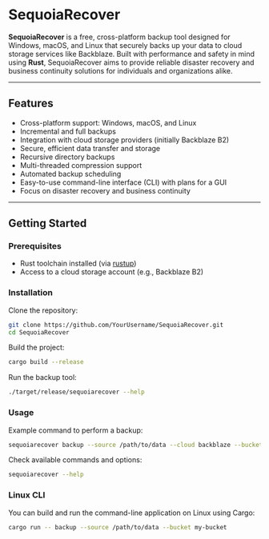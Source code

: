# SequoiaRecover

**SequoiaRecover** is a free, cross-platform backup tool designed for Windows, macOS, and Linux that securely backs up your data to cloud storage services like Backblaze. Built with performance and safety in mind using **Rust**, SequoiaRecover aims to provide reliable disaster recovery and business continuity solutions for individuals and organizations alike.

---

## Features

- Cross-platform support: Windows, macOS, and Linux
- Incremental and full backups
- Integration with cloud storage providers (initially Backblaze B2)
- Secure, efficient data transfer and storage
- Recursive directory backups
- Multi-threaded compression support
- Automated backup scheduling
- Easy-to-use command-line interface (CLI) with plans for a GUI
- Focus on disaster recovery and business continuity

---

## Getting Started

### Prerequisites

- Rust toolchain installed (via [rustup](https://rustup.rs/))
- Access to a cloud storage account (e.g., Backblaze B2)

### Installation

Clone the repository:

```bash
git clone https://github.com/YourUsername/SequoiaRecover.git
cd SequoiaRecover
```
Build the project:
```bash
cargo build --release
```

Run the backup tool:
```bash
./target/release/sequoiarecover --help
```

### Usage
Example command to perform a backup:
```bash
sequoiarecover backup --source /path/to/data --cloud backblaze --bucket my-bucket
```
Check available commands and options:
```bash
sequoiarecover --help
```

### Linux CLI

You can build and run the command-line application on Linux using Cargo:

```bash
cargo run -- backup --source /path/to/data --bucket my-bucket
```
